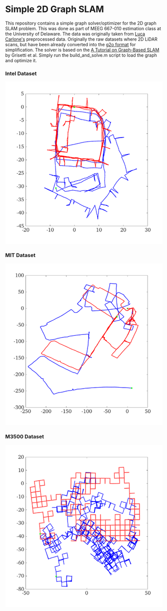 # Simple 2D Graph SLAM


This repository contains a simple graph solver/optimizer for the 2D graph SLAM problem.
This was done as part of MEEG 667-010 estimation class at the University of Delaware.
The data was originally taken from [Luca Carlone's](https://lucacarlone.mit.edu/datasets/) preprocessed data.
Originally the raw datasets where 2D LiDAR scans, but have been already converted into the [g2o format](data/g2oVStoro.pdf) for simplification.
The solver is based on the [A Tutorial on Graph-Based SLAM](data/grisetti10titsmag.pdf) by Grisetti et al.
Simply run the build_and_solve.m script to load the graph and optimize it.



### Intel Dataset

![intel dataset](output/input_INTEL_g2o.png)



### MIT Dataset

![MIT dataset](output/input_MITb_g2o.png)



### M3500 Dataset

![M3500 dataset](output/input_M3500_g2o.png)





